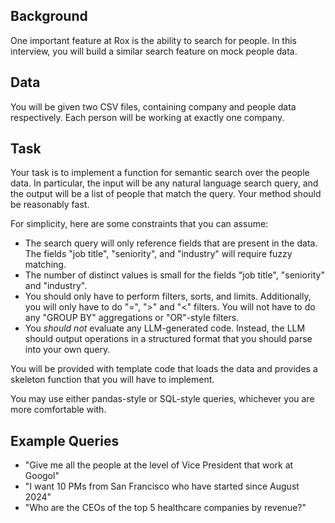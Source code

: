 ## Background
One important feature at Rox is the ability to search for people.
In this interview, you will build a similar search feature on mock people data.

## Data
You will be given two CSV files, containing company and people data respectively.
Each person will be working at exactly one company.

## Task
Your task is to implement a function for semantic search over the people data.
In particular, the input will be any natural language search query, and the output will be a list of people that match the query.
Your method should be reasonably fast.

For simplicity, here are some constraints that you can assume:
* The search query will only reference fields that are present in the data. The fields "job title", "seniority", and "industry" will require fuzzy matching.
* The number of distinct values is small for the fields "job title", "seniority" and "industry".
* You should only have to perform filters, sorts, and limits. Additionally, you will only have to do "=", ">" and "<" filters. You will not have to do any "GROUP BY" aggregations or "OR"-style filters.
* You *should not* evaluate any LLM-generated code. Instead, the LLM should output operations in a structured format that you should parse into your own query.

You will be provided with template code that loads the data and provides a skeleton function that you will have to implement.

You may use either pandas-style or SQL-style queries, whichever you are more comfortable with.

## Example Queries
* "Give me all the people at the level of Vice President that work at Googol"
* "I want 10 PMs from San Francisco who have started since August 2024"
* "Who are the CEOs of the top 5 healthcare companies by revenue?"

